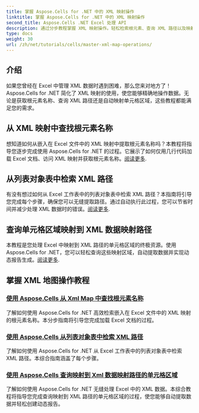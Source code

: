 ```yaml
---
title: 掌握 Aspose.Cells for .NET 中的 XML 映射操作
linktitle: 掌握 Aspose.Cells for .NET 中的 XML 映射操作
second_title: Aspose.Cells .NET Excel 处理 API
description: 通过分步教程掌握 XML 映射操作。轻松检索根元素、查询 XML 路径以及映射 Excel 文件中的单元格区域。
type: docs
weight: 30
url: /zh/net/tutorials/cells/master-xml-map-operations/
---
```

## 介绍

如果您曾经在 Excel 中管理 XML 数据时遇到困难，那么您来对地方了！Aspose.Cells for .NET 简化了 XML 映射的使用，使您能够精确地操作数据。无论是获取根元素名称、查询 XML 路径还是自动映射单元格区域，这些教程都能满足您的需求。

## 从 XML 映射中查找根元素名称  
想知道如何从嵌入在 Excel 文件中的 XML 映射中提取根元素名称吗？本教程将指导您逐步完成使用 Aspose.Cells for .NET 的过程。它展示了如何仅用几行代码加载 Excel 文档、访问 XML 映射并获取根元素名称。[阅读更多](./find-root-element-name-from-xml-map/).

## 从列表对象表中检索 XML 路径  
有没有想过如何从 Excel 工作表中的列表对象表中检索 XML 路径？本指南将引导您完成每个步骤，确保您可以无缝提取路径。通过自动执行此过程，您可以节省时间并减少处理 XML 数据时的错误。[阅读更多](./retrieve-xml-path-from-list-object-table/).

## 查询单元格区域映射到 XML 数据映射路径  
本教程是您处理 Excel 中映射到 XML 路径的单元格区域的终极资源。使用 Aspose.Cells for .NET，您可以轻松查询这些映射区域，自动提取数据并实现动态报告生成。[阅读更多](./query-cell-areas-mapped-to-xml-data-map-path/).

## 掌握 XML 地图操作教程
### [使用 Aspose.Cells 从 Xml Map 中查找根元素名称](./find-root-element-name-from-xml-map/)
了解如何使用 Aspose.Cells for .NET 高效检索嵌入在 Excel 文件中的 XML 映射的根元素名称。本分步指南将引导您完成加载 Excel 文档的过程。
### [使用 Aspose.Cells 从列表对象表中检索 XML 路径](./retrieve-xml-path-from-list-object-table/)
了解如何使用 Aspose.Cells for .NET 从 Excel 工作表中的列表对象表中检索 XML 路径。本综合指南涵盖了每个步骤。
### [使用 Aspose.Cells 查询映射到 Xml 数据映射路径的单元格区域](./query-cell-areas-mapped-to-xml-data-map-path/)
了解如何使用 Aspose.Cells for .NET 无缝处理 Excel 中的 XML 数据。本综合教程将指导您完成查询映射到 XML 路径的单元格区域的过程，使您能够自动提取数据并轻松创建动态报告。